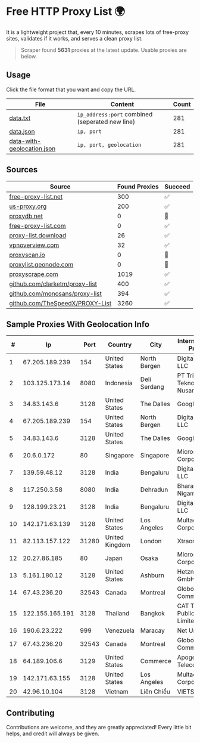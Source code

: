 
# Free HTTP Proxy List 🌍

It is a lightweight project that, every 10 minutes, scrapes lots of free-proxy sites, validates if it works, and serves a clean proxy list.


> Scraper found **5631** proxies at the latest update. Usable proxies are below.

## Usage

Click the file format that you want and copy the URL.


|File|Content|Count|
|----|-------|-----|
|[data.txt](https://raw.githubusercontent.com/themiralay/Proxy-List-World/master/data.txt)|`ip_address:port` combined (seperated new line)|281|
|[data.json](https://raw.githubusercontent.com/themiralay/Proxy-List-World/master/data.json)|`ip, port`|281|
|[data-with-geolocation.json](https://raw.githubusercontent.com/themiralay/Proxy-List-World/master/data-with-geolocation.json)|`ip, port, geolocation`|281|

## Sources

|Source|Found Proxies|Succeed|
|------|-------------|-------|
|[free-proxy-list.net](https://free-proxy-list.net)|300|✅|
|[us-proxy.org](https://www.us-proxy.org)|200|✅|
|[proxydb.net](http://proxydb.net)|0|🚫|
|[free-proxy-list.com](https://free-proxy-list.com/?page=&port=&type%5B%5D=http&type%5B%5D=https&up_time=0&search=Search)|0|✅|
|[proxy-list.download](https://www.proxy-list.download/HTTP)|26|✅|
|[vpnoverview.com](https://vpnoverview.com/privacy/anonymous-browsing/free-proxy-servers)|32|✅|
|[proxyscan.io](https://www.proxyscan.io)|0|🚫|
|[proxylist.geonode.com](https://proxylist.geonode.com/api/proxy-list?limit=300&page=1&sort_by=lastChecked&sort_type=desc&protocols=http,https)|0|🚫|
|[proxyscrape.com](https://api.proxyscrape.com/v2/?request=displayproxies&protocol=http&timeout=10000&country=all&ssl=all&anonymity=all)|1019|✅|
|[github.com/clarketm/proxy-list](https://raw.githubusercontent.com/clarketm/proxy-list/master/proxy-list-raw.txt)|400|✅|
|[github.com/monosans/proxy-list](https://raw.githubusercontent.com/monosans/proxy-list/main/proxies/http.txt)|394|✅|
|[github.com/TheSpeedX/PROXY-List](https://raw.githubusercontent.com/TheSpeedX/PROXY-List/master/http.txt)|3260|✅|


## Sample Proxies With Geolocation Info

|#|Ip|Port|Country|City|Internet Service Provider|
|-|--|----|-------|----|-------------------------|
|1|67.205.189.239|154|United States|North Bergen|DigitalOcean, LLC|
|2|103.125.173.14|8080|Indonesia|Deli Serdang|PT Trinity Teknologi Nusantara|
|3|34.83.143.6|3128|United States|The Dalles|Google LLC|
|4|67.205.189.239|154|United States|North Bergen|DigitalOcean, LLC|
|5|34.83.143.6|3128|United States|The Dalles|Google LLC|
|6|20.6.0.172|80|Singapore|Singapore|Microsoft Corporation|
|7|139.59.48.12|3128|India|Bengaluru|DigitalOcean, LLC|
|8|117.250.3.58|8080|India|Dehradun|Bharat Sanchar Nigam Ltd|
|9|128.199.23.21|3128|India|Bengaluru|DigitalOcean, LLC|
|10|142.171.63.139|3128|United States|Los Angeles|Multacom Corporation|
|11|82.113.157.122|31280|United Kingdom|London|Xtraordinary|
|12|20.27.86.185|80|Japan|Osaka|Microsoft Corporation|
|13|5.161.180.12|3128|United States|Ashburn|Hetzner Online GmbH|
|14|67.43.236.20|32543|Canada|Montreal|GloboTech Communications|
|15|122.155.165.191|3128|Thailand|Bangkok|CAT Telecom Public Company Limited|
|16|190.6.23.222|999|Venezuela|Maracay|Net Uno|
|17|67.43.236.20|32543|Canada|Montreal|GloboTech Communications|
|18|64.189.106.6|3129|United States|Commerce|Apogee Telecom Inc.|
|19|142.171.63.155|3128|United States|Los Angeles|Multacom Corporation|
|20|42.96.10.104|3128|Vietnam|Liên Chiểu|VIETSERVER|



## Contributing

Contributions are welcome, and they are greatly appreciated! Every
little bit helps, and credit will always be given.

